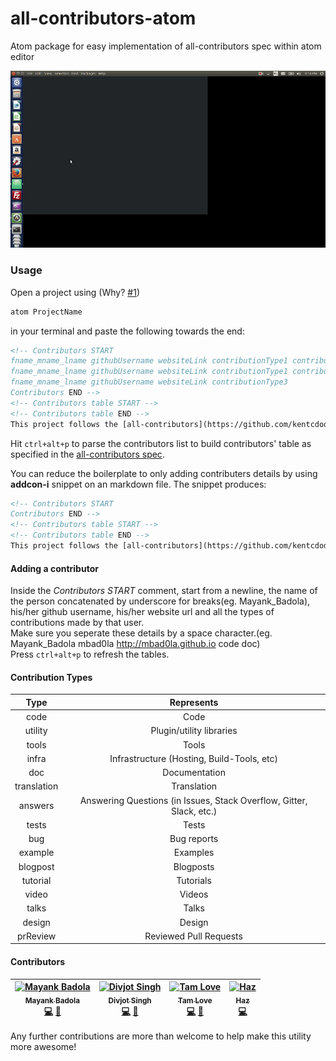 # all-contributors-atom
Atom package for easy implementation of all-contributors spec within atom editor

![allcontributors.gif](allcontributors.gif)

### Usage
Open a project using (Why? [#1](https://github.com/o-d-i-n/all-contributors-atom/issues/1))

```bash
atom ProjectName
```

in your terminal and paste the following towards the end:

```html
<!-- Contributors START
fname_mname_lname githubUsername websiteLink contributionType1 contributionType2
fname_mname_lname githubUsername websiteLink contributionType1 contributionType5 contributionType7
fname_mname_lname githubUsername websiteLink contributionType3
Contributors END -->
<!-- Contributors table START -->
<!-- Contributors table END -->
This project follows the [all-contributors](https://github.com/kentcdodds/all-contributors) specification.
```
Hit `ctrl+alt+p` to parse the contributors list to build contributors' table as specified in the [all-contributors spec](https://github.com/kentcdodds/all-contributors).

You can reduce the boilerplate to only adding contributers details by using **addcon-i** snippet on an markdown file. The snippet produces:

```html
<!-- Contributors START
Contributors END -->
<!-- Contributors table START -->
<!-- Contributors table END -->
This project follows the [all-contributors](https://github.com/kentcdodds/all-contributors) specification.
```
#### Adding a contributor
Inside the _Contributors START_ comment, start from a newline, the name of the person concatenated by underscore for breaks(eg. Mayank_Badola), his/her github username, his/her website url and all the types of contributions made by that user.  
Make sure you seperate these details by a space character.(eg. Mayank_Badola mbad0la http://mbad0la.github.io code doc)  
Press `ctrl+alt+p` to refresh the tables.

#### Contribution Types
Type | Represents |
:---: | :---:
code | Code
utility | Plugin/utility libraries
tools | Tools
infra | Infrastructure (Hosting, Build-Tools, etc)
doc | Documentation
translation | Translation
answers | Answering Questions (in Issues, Stack Overflow, Gitter, Slack, etc.)
tests | Tests
bug | Bug reports
example | Examples
blogpost | Blogposts
tutorial | Tutorials
video | Videos
talks | Talks
design | Design
prReview | Reviewed Pull Requests

#### Contributors
| [<img src="https://avatars.githubusercontent.com/mbad0la?s=100" width="100" alt="Mayank Badola" /><br /><sub>Mayank Badola</sub>](http://mayankbadola.me)<br />[💻](https://github.com/o-d-i-n/all-contributors-atom/commits?author=mbad0la) [📖](https://github.com/o-d-i-n/all-contributors-atom/commits?author=mbad0la) | [<img src="https://avatars.githubusercontent.com/bogas04?s=100" width="100" alt="Divjot Singh" /><br /><sub>Divjot Singh</sub>](http://bogas04.github.io)<br />[💻](https://github.com/o-d-i-n/all-contributors-atom/commits?author=bogas04) [📖](https://github.com/o-d-i-n/all-contributors-atom/commits?author=bogas04) | [<img src="https://avatars.githubusercontent.com/taml?s=100" width="100" alt="Tam Love" /><br /><sub>Tam Love</sub>](https://github.com/taml)<br /> [💻](https://github.com/o-d-i-n/all-contributors-atom/commits?author=taml) [📖](https://github.com/o-d-i-n/all-contributors-atom/commits?author=taml) | [<img src="https://avatars.githubusercontent.com/diegohaz?s=100" width="100" alt="Haz" /><br /><sub>Haz</sub>](https://github.com/diegohaz)<br /> [💻](https://github.com/o-d-i-n/all-contributors-atom/commits?author=diegohaz) |
| :---: | :---: | :---: | :---: |

Any further contributions are more than welcome to help make this utility more awesome!
